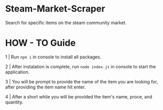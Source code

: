 # Steam-Market-Scraper
Search for specific items on the steam community market.

# HOW - TO Guide

1 | Run ```npn i```  in console to install all packages.

2 | After instalation is complete, run ``node index.js`` in console to start the application.

3 | You will be prompt to provide the name of the item you are looking for, after providing the item name hit enter.

4 | After a short while you will be provided the item's name, proce, and quantity.
